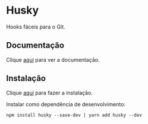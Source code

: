 # Husky

Hooks fáceis para o Git.

## Documentação

Clique [aqui](https://github.com/typicode/husky) para ver a documentação.

## Instalação

Clique [aqui](https://www.npmjs.com/package/husky) para fazer a instalação.

Instalar como dependência de desenvolvimento:

```
npm install husky --save-dev | yarn add husky --dev
```
